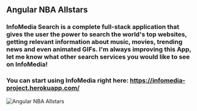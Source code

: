 ## Angular NBA Allstars

### InfoMedia Search is a complete full-stack application that gives the user the power to search the world's top websites, getting relevant information about music, movies, trending news and even animated GIFs. I'm always improving this App, let me know what other search services you would like to see on InfoMedia!

### You can start using InfoMedia right here: https://infomedia-project.herokuapp.com/

![Angular NBA Allstars](https://github.com/windsor80/Angular-NBA-Allstars/blob/master/app/nbaAllstars/layout/assets/images/nba-allstars-print.jpg?raw=true)
